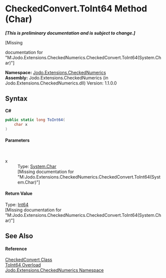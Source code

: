 # CheckedConvert.ToInt64 Method (Char)
 _**\[This is preliminary documentation and is subject to change.\]**_

\[Missing <summary> documentation for "M:Jodo.Extensions.CheckedNumerics.CheckedConvert.ToInt64(System.Char)"\]

**Namespace:**&nbsp;<a href="N_Jodo_Extensions_CheckedNumerics">Jodo.Extensions.CheckedNumerics</a><br />**Assembly:**&nbsp;Jodo.Extensions.CheckedNumerics (in Jodo.Extensions.CheckedNumerics.dll) Version: 1.1.0.0

## Syntax

**C#**<br />
``` C#
public static long ToInt64(
	char x
)
```


#### Parameters
&nbsp;<dl><dt>x</dt><dd>Type: <a href="https://docs.microsoft.com/dotnet/api/system.char" target="_blank" rel="noopener noreferrer">System.Char</a><br />\[Missing <param name="x"/> documentation for "M:Jodo.Extensions.CheckedNumerics.CheckedConvert.ToInt64(System.Char)"\]</dd></dl>

#### Return Value
Type: <a href="https://docs.microsoft.com/dotnet/api/system.int64" target="_blank" rel="noopener noreferrer">Int64</a><br />\[Missing <returns> documentation for "M:Jodo.Extensions.CheckedNumerics.CheckedConvert.ToInt64(System.Char)"\]

## See Also


#### Reference
<a href="T_Jodo_Extensions_CheckedNumerics_CheckedConvert">CheckedConvert Class</a><br /><a href="Overload_Jodo_Extensions_CheckedNumerics_CheckedConvert_ToInt64">ToInt64 Overload</a><br /><a href="N_Jodo_Extensions_CheckedNumerics">Jodo.Extensions.CheckedNumerics Namespace</a><br />
